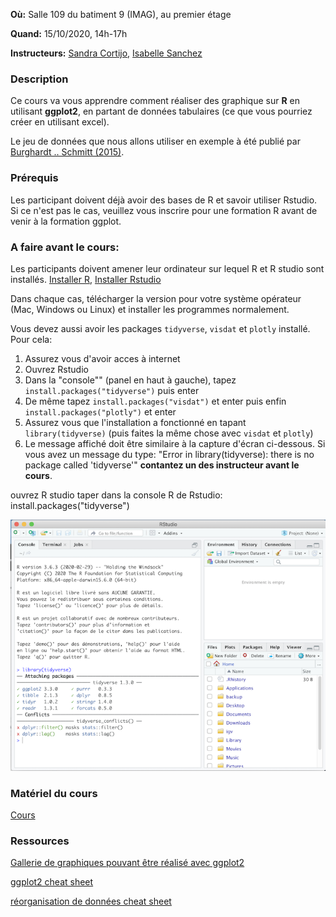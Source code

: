 **Où:** Salle 109 du batiment 9 (IMAG), au premier étage

**Quand:** 15/10/2020, 14h-17h

**Instructeurs:** 
[Sandra Cortijo](mailto:sandra.cortijo@hotmail.fr), 
[Isabelle Sanchez](mailto:Isabelle.Sanchez@inrae.fr)


### Description

Ce cours va vous apprendre comment réaliser des graphique sur **R** en utilisant **ggplot2**, en partant de données tabulaires (ce que vous pourriez créer en utilisant excel).

Le jeu de données que nous allons utiliser en exemple à été publié par 
[Burghardt .. Schmitt (2015)](https://doi.org/10.1111/nph.13799). 


### Prérequis
Les participant doivent déjà avoir des bases de R et savoir utiliser Rstudio. Si ce n'est pas le cas, veuillez vous inscrire pour une formation R avant de venir à la formation ggplot.



### A faire avant le cours: 
Les participants doivent amener leur ordinateur sur lequel R et R studio sont installés.
[Installer R](https://cran.biotools.fr/),
[Installer Rstudio](https://rstudio.com/products/rstudio/download/)

Dans chaque cas, télécharger la version pour votre système opérateur (Mac, Windows ou Linux) et installer les programmes normalement.

Vous devez aussi avoir les packages `tidyverse`, `visdat` et `plotly`  installé. 
Pour cela:
1. Assurez vous d'avoir acces à internet
2. Ouvrez Rstudio
3. Dans la "console"" (panel en haut à gauche), tapez `install.packages("tidyverse")` puis enter
4. De même tapez `install.packages("visdat")` et enter puis enfin `install.packages("plotly")` et enter
4. Assurez vous que l'installation a fonctionné en tapant `library(tidyverse)` (puis faites la même chose avec `visdat` et `plotly`)
5. Le message affiché doit être similaire à la capture d'écran ci-dessous. Si vous avez un message du type: 
"Error in library(tidyverse): there is no package called 'tidyverse'"
**contantez un des instructeur avant le cours**.

ouvrez R studio taper dans la console R de Rstudio: install.packages("tidyverse")

![capture d'écran d'un installation correcte](installation_package_instructions.png)



### Matériel du cours


[Cours](materiel/ggplot_lesson.html)



### Ressources 

[Gallerie de graphiques pouvant être réalisé avec ggplot2](https://www.r-graph-gallery.com/)

[ggplot2 cheat sheet](https://rstudio.com/wp-content/uploads/2015/03/ggplot2-cheatsheet.pdf)

[réorganisation de données cheat sheet](module01_data_and_files/materials/data_organisation.md)






